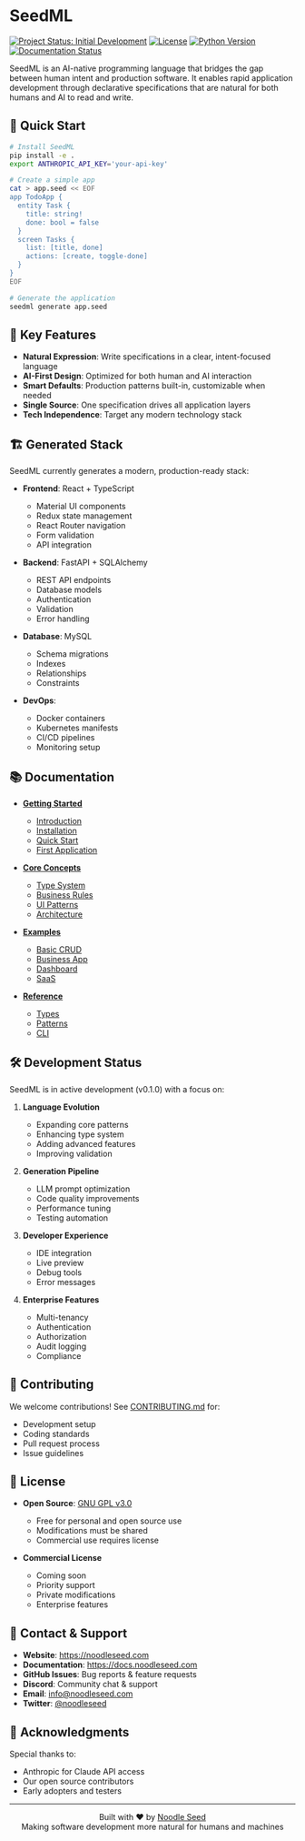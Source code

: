 # SeedML

[![Project Status: Initial Development](https://img.shields.io/badge/Project%20Status-Initial%20Development-yellow.svg)]()
[![License](https://img.shields.io/badge/license-Dual%20GPL%2FCommercial-blue.svg)](LICENSE.md)
[![Python Version](https://img.shields.io/badge/python-3.8%2B-blue.svg)]()
[![Documentation Status](https://img.shields.io/badge/docs-latest-brightgreen.svg)]()

SeedML is an AI-native programming language that bridges the gap between human intent and production software. It enables rapid application development through declarative specifications that are natural for both humans and AI to read and write.

## 🚀 Quick Start

```bash
# Install SeedML
pip install -e .
export ANTHROPIC_API_KEY='your-api-key'

# Create a simple app
cat > app.seed << EOF
app TodoApp {
  entity Task {
    title: string!
    done: bool = false
  }
  screen Tasks {
    list: [title, done]
    actions: [create, toggle-done]
  }
}
EOF

# Generate the application
seedml generate app.seed
```

## 🌟 Key Features

- **Natural Expression**: Write specifications in a clear, intent-focused language
- **AI-First Design**: Optimized for both human and AI interaction
- **Smart Defaults**: Production patterns built-in, customizable when needed
- **Single Source**: One specification drives all application layers
- **Tech Independence**: Target any modern technology stack

## 🏗️ Generated Stack

SeedML currently generates a modern, production-ready stack:

- **Frontend**: React + TypeScript
  - Material UI components
  - Redux state management
  - React Router navigation
  - Form validation
  - API integration

- **Backend**: FastAPI + SQLAlchemy
  - REST API endpoints
  - Database models
  - Authentication
  - Validation
  - Error handling

- **Database**: MySQL
  - Schema migrations
  - Indexes
  - Relationships
  - Constraints

- **DevOps**:
  - Docker containers
  - Kubernetes manifests
  - CI/CD pipelines
  - Monitoring setup

## 📚 Documentation

- **[Getting Started](getting-started.md)**
  - [Introduction](getting-started/introduction.md)
  - [Installation](getting-started/installation.md)
  - [Quick Start](getting-started/quick-start.md)
  - [First Application](getting-started/first-app.md)

- **[Core Concepts](docs/core-concepts/)**
  - [Type System](docs/core-concepts/type-system.md)
  - [Business Rules](docs/core-concepts/business-rules.md)
  - [UI Patterns](docs/core-concepts/ui-patterns.md)
  - [Architecture](docs/core-concepts/architecture.md)

- **[Examples](docs/examples/)**
  - [Basic CRUD](docs/examples/basic-crud.md)
  - [Business App](docs/examples/business-app.md)
  - [Dashboard](docs/examples/dashboard.md)
  - [SaaS](docs/examples/saas.md)

- **[Reference](docs/reference/)**
  - [Types](docs/reference/types.md)
  - [Patterns](docs/reference/patterns.md)
  - [CLI](docs/reference/cli.md)

## 🛠️ Development Status

SeedML is in active development (v0.1.0) with a focus on:

1. **Language Evolution**
   - Expanding core patterns
   - Enhancing type system
   - Adding advanced features
   - Improving validation

2. **Generation Pipeline**
   - LLM prompt optimization
   - Code quality improvements
   - Performance tuning
   - Testing automation

3. **Developer Experience**
   - IDE integration
   - Live preview
   - Debug tools
   - Error messages

4. **Enterprise Features**
   - Multi-tenancy
   - Authentication
   - Authorization
   - Audit logging
   - Compliance

## 🤝 Contributing

We welcome contributions! See [CONTRIBUTING.md](CONTRIBUTING.md) for:
- Development setup
- Coding standards
- Pull request process
- Issue guidelines

## 📄 License

- **Open Source**: [GNU GPL v3.0](LICENSE-GPL.md)
  - Free for personal and open source use
  - Modifications must be shared
  - Commercial use requires license

- **Commercial License**
  - Coming soon
  - Priority support
  - Private modifications
  - Enterprise features

## 📱 Contact & Support

- **Website**: https://noodleseed.com
- **Documentation**: https://docs.noodleseed.com
- **GitHub Issues**: Bug reports & feature requests
- **Discord**: Community chat & support
- **Email**: info@noodleseed.com
- **Twitter**: [@noodleseed](https://twitter.com/noodleseed)

## 🙏 Acknowledgments

Special thanks to:
- Anthropic for Claude API access
- Our open source contributors
- Early adopters and testers

---

<div align="center">
  Built with ❤️ by <a href="https://noodleseed.com">Noodle Seed</a>
  <br>
  Making software development more natural for humans and machines
</div>

